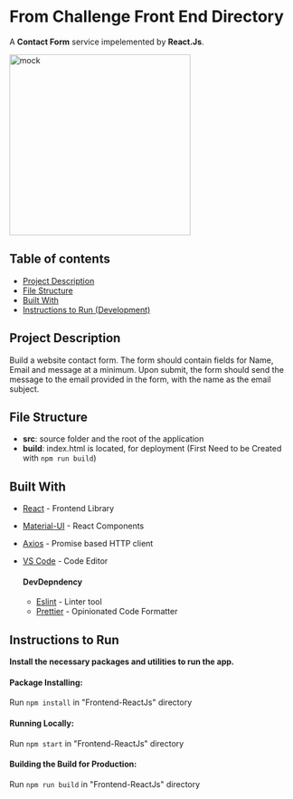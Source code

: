 # From Challenge Front End Directory

A **Contact Form** service impelemented by **React.Js**.

<img src="https://i.imgur.com/msqmJkI.png" alt="mock" width="320">

## Table of contents

- [Project Description](#project-description)
- [File Structure](#file-structure)
- [Built With](#built-with)
- [Instructions to Run (Development)](#instructions-to-run)

## Project Description

Build a website contact form. The form should contain fields for Name, Email and
message at a minimum. Upon submit, the form should send the message to the email
provided in the form, with the name as the email subject.

## File Structure

- **src**: source folder and the root of the application
- **build**: index.html is located, for deployment (First Need to be Created with `npm run build`)

## Built With

- [React](https://reactjs.org) - Frontend Library
- [Material-UI](https://material-ui.com) - React Components
- [Axios](https://www.npmjs.com/package/axios) - Promise based HTTP client
- [VS Code](https://code.visualstudio.com) - Code Editor

  #### DevDepndency

  - [Eslint](https://eslint.com) - Linter tool
  - [Prettier](https://prettier.io) - Opinionated Code Formatter

## Instructions to Run

**Install the necessary packages and utilities to run the app.**

#### Package Installing:

Run `npm install` in "Frontend-ReactJs" directory

#### Running Locally:

Run `npm start` in "Frontend-ReactJs" directory

#### Building the Build for Production:

Run `npm run build` in "Frontend-ReactJs" directory

